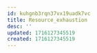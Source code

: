 ```yaml
---
id: kuhgnb3rqn37vx19uadk7vc
title: Resource_exhaustion
desc: ''
updated: 1716127345519
created: 1716127345519
---
```

